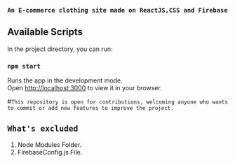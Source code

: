 

### `An E-commerce clothing site made on ReactJS,CSS and Firebase`

## Available Scripts

In the project directory, you can run:

### `npm start`

Runs the app in the development mode.\
Open [http://localhost:3000](http://localhost:3000) to view it in your browser.


#`This repository is open for contributions, welcoming anyone who wants to commit or add new features to improve the project.`

## `What's excluded`
1. Node Modules Folder.
2. FirebaseConfig.js File.
